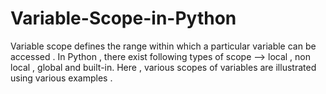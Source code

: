 # Variable-Scope-in-Python
Variable scope defines the range within which a particular variable can be accessed . In Python , there exist following types of scope --> local , non local , global and built-in. Here , various scopes of variables are illustrated using various examples .
